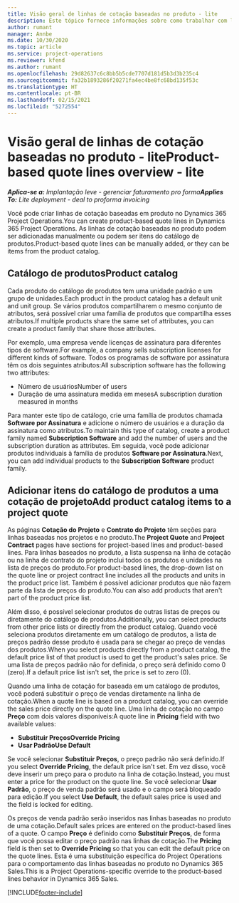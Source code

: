 ```yaml
---
title: Visão geral de linhas de cotação baseadas no produto - lite
description: Este tópico fornece informações sobre como trabalhar com linhas de cotação baseadas no produto.
author: rumant
manager: Annbe
ms.date: 10/30/2020
ms.topic: article
ms.service: project-operations
ms.reviewer: kfend
ms.author: rumant
ms.openlocfilehash: 29d82637c6c8bb5b5cde7707d181d5b3d3b235c4
ms.sourcegitcommit: fa32b1893286f20271fa4ec4be8fc68bd135f53c
ms.translationtype: HT
ms.contentlocale: pt-BR
ms.lasthandoff: 02/15/2021
ms.locfileid: "5272554"
---
```

# <a name="product-based-quote-lines-overview---lite"></a><span data-ttu-id="2a863-103">Visão geral de linhas de cotação baseadas no produto - lite</span><span class="sxs-lookup"><span data-stu-id="2a863-103">Product-based quote lines overview - lite</span></span>

<span data-ttu-id="2a863-104">_**Aplica-se a:** Implantação leve - gerenciar faturamento pro forma_</span><span class="sxs-lookup"><span data-stu-id="2a863-104">_**Applies To:** Lite deployment - deal to proforma invoicing_</span></span>

<span data-ttu-id="2a863-105">Você pode criar linhas de cotação baseadas em produto no Dynamics 365 Project Operations.</span><span class="sxs-lookup"><span data-stu-id="2a863-105">You can create product-based quote lines in Dynamics 365 Project Operations.</span></span> <span data-ttu-id="2a863-106">As linhas de cotação baseadas no produto podem ser adicionadas manualmente ou podem ser itens do catálogo de produtos.</span><span class="sxs-lookup"><span data-stu-id="2a863-106">Product-based quote lines can be manually added, or they can be items from the product catalog.</span></span>

## <a name="product-catalog"></a><span data-ttu-id="2a863-107">Catálogo de produtos</span><span class="sxs-lookup"><span data-stu-id="2a863-107">Product catalog</span></span>

<span data-ttu-id="2a863-108">Cada produto do catálogo de produtos tem uma unidade padrão e um grupo de unidades.</span><span class="sxs-lookup"><span data-stu-id="2a863-108">Each product in the product catalog has a default unit and unit group.</span></span> <span data-ttu-id="2a863-109">Se vários produtos compartilharem o mesmo conjunto de atributos, será possível criar uma família de produtos que compartilha esses atributos.</span><span class="sxs-lookup"><span data-stu-id="2a863-109">If multiple products share the same set of attributes, you can create a product family that share those attributes.</span></span> 

<span data-ttu-id="2a863-110">Por exemplo, uma empresa vende licenças de assinatura para diferentes tipos de software.</span><span class="sxs-lookup"><span data-stu-id="2a863-110">For example, a company sells subscription licenses for different kinds of software.</span></span> <span data-ttu-id="2a863-111">Todos os programas de software por assinatura têm os dois seguintes atributos:</span><span class="sxs-lookup"><span data-stu-id="2a863-111">All subscription software has the following two attributes:</span></span>

- <span data-ttu-id="2a863-112">Número de usuários</span><span class="sxs-lookup"><span data-stu-id="2a863-112">Number of users</span></span>
- <span data-ttu-id="2a863-113">Duração de uma assinatura medida em meses</span><span class="sxs-lookup"><span data-stu-id="2a863-113">A subscription duration measured in months</span></span>

<span data-ttu-id="2a863-114">Para manter este tipo de catálogo, crie uma família de produtos chamada **Software por Assinatura** e adicione o número de usuários e a duração da assinatura como atributos.</span><span class="sxs-lookup"><span data-stu-id="2a863-114">To maintain this type of catalog, create a product family named **Subscription Software** and add the number of users and the subscription duration as attributes.</span></span> <span data-ttu-id="2a863-115">Em seguida, você pode adicionar produtos individuais à família de produtos **Software por Assinatura**.</span><span class="sxs-lookup"><span data-stu-id="2a863-115">Next, you can add individual products to the **Subscription Software** product family.</span></span>

## <a name="add-product-catalog-items-to-a-project-quote"></a><span data-ttu-id="2a863-116">Adicionar itens do catálogo de produtos a uma cotação de projeto</span><span class="sxs-lookup"><span data-stu-id="2a863-116">Add product catalog items to a project quote</span></span>

<span data-ttu-id="2a863-117">As páginas **Cotação do Projeto** e **Contrato do Projeto** têm seções para linhas baseadas nos projetos e no produto.</span><span class="sxs-lookup"><span data-stu-id="2a863-117">The **Project Quote** and **Project Contract** pages have sections for project-based lines and product-based lines.</span></span> <span data-ttu-id="2a863-118">Para linhas baseados no produto, a lista suspensa na linha de cotação ou na linha de contrato do projeto inclui todos os produtos e unidades na lista de preços do produto.</span><span class="sxs-lookup"><span data-stu-id="2a863-118">For product-based lines, the drop-down list on the quote line or project contract line includes all the products and units in the product price list.</span></span> <span data-ttu-id="2a863-119">Também é possível adicionar produtos que não fazem parte da lista de preços do produto.</span><span class="sxs-lookup"><span data-stu-id="2a863-119">You can also add products that aren't part of the product price list.</span></span>

<span data-ttu-id="2a863-120">Além disso, é possível selecionar produtos de outras listas de preços ou diretamente do catálogo de produtos.</span><span class="sxs-lookup"><span data-stu-id="2a863-120">Additionally, you can select products from other price lists or directly from the product catalog.</span></span> <span data-ttu-id="2a863-121">Quando você seleciona produtos diretamente em um catálogo de produtos, a lista de preços padrão desse produto é usada para se chegar ao preço de vendas dos produtos.</span><span class="sxs-lookup"><span data-stu-id="2a863-121">When you select products directly from a product catalog, the default price list of that product is used to get the product's sales price.</span></span> <span data-ttu-id="2a863-122">Se uma lista de preços padrão não for definida, o preço será definido como 0 (zero).</span><span class="sxs-lookup"><span data-stu-id="2a863-122">If a default price list isn't set, the price is set to zero (0).</span></span>

<span data-ttu-id="2a863-123">Quando uma linha de cotação for baseada em um catálogo de produtos, você poderá substituir o preço de vendas diretamente na linha de cotação.</span><span class="sxs-lookup"><span data-stu-id="2a863-123">When a quote line is based on a product catalog, you can override the sales price directly on the quote line.</span></span> <span data-ttu-id="2a863-124">Uma linha de cotação no campo **Preço** com dois valores disponíveis:</span><span class="sxs-lookup"><span data-stu-id="2a863-124">A quote line in **Pricing** field with two available values:</span></span>

- <span data-ttu-id="2a863-125">**Substituir Preços**</span><span class="sxs-lookup"><span data-stu-id="2a863-125">**Override Pricing**</span></span>
- <span data-ttu-id="2a863-126">**Usar Padrão**</span><span class="sxs-lookup"><span data-stu-id="2a863-126">**Use Default**</span></span>

<span data-ttu-id="2a863-127">Se você selecionar **Substituir Preços**, o preço padrão não será definido.</span><span class="sxs-lookup"><span data-stu-id="2a863-127">If you select **Override Pricing**, the default price isn't set.</span></span> <span data-ttu-id="2a863-128">Em vez disso, você deve inserir um preço para o produto na linha de cotação.</span><span class="sxs-lookup"><span data-stu-id="2a863-128">Instead, you must enter a price for the product on the quote line.</span></span> <span data-ttu-id="2a863-129">Se você selecionar **Usar Padrão**, o preço de venda padrão será usado e o campo será bloqueado para edição.</span><span class="sxs-lookup"><span data-stu-id="2a863-129">If you select **Use Default**, the default sales price is used and the field is locked for editing.</span></span>

<span data-ttu-id="2a863-130">Os preços de venda padrão serão inseridos nas linhas baseadas no produto de uma cotação.</span><span class="sxs-lookup"><span data-stu-id="2a863-130">Default sales prices are entered on the product-based lines of a quote.</span></span> <span data-ttu-id="2a863-131">O campo **Preço** é definido como **Substituir Preços**, de forma que você possa editar o preço padrão nas linhas de cotação.</span><span class="sxs-lookup"><span data-stu-id="2a863-131">The **Pricing** field is then set to **Override Pricing** so that you can edit the default price on the quote lines.</span></span> <span data-ttu-id="2a863-132">Esta é uma substituição específica do Project Operations para o comportamento das linhas baseadas no produto no Dynamics 365 Sales.</span><span class="sxs-lookup"><span data-stu-id="2a863-132">This is a Project Operations-specific override to the product-based lines behavior in Dynamics 365 Sales.</span></span>


[!INCLUDE[footer-include](../../includes/footer-banner.md)]
